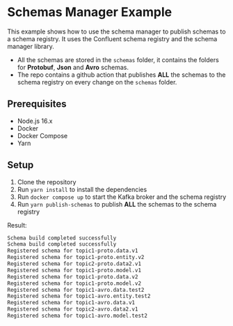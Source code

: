# Schemas Manager Example

This example shows how to use the schema manager to publish schemas to a schema registry. It uses the Confluent schema registry and the schema manager library.

- All the schemas are stored in the `schemas` folder, it contains the folders for **Protobuf**, **Json** and **Avro** schemas.
- The repo contains a github action that publishes **ALL** the schemas to the schema registry on every change on the `schemas` folder.

## Prerequisites

- Node.js 16.x
- Docker
- Docker Compose
- Yarn

## Setup

1. Clone the repository
2. Run `yarn install` to install the dependencies
3. Run `docker compose up` to start the Kafka broker and the schema registry
4. Run `yarn publish-schemas` to publish **ALL** the schemas to the schema registry

Result:

```bash
Schema build completed successfully
Schema build completed successfully
Registered schema for topic1-proto.data.v1
Registered schema for topic1-proto.entity.v2
Registered schema for topic2-proto.data2.v1
Registered schema for topic1-proto.model.v1
Registered schema for topic1-proto.data.v2
Registered schema for topic1-proto.model.v2
Registered schema for topic1-avro.data.test2
Registered schema for topic1-avro.entity.test2
Registered schema for topic1-avro.data.v1
Registered schema for topic2-avro.data2.v1
Registered schema for topic1-avro.model.test2
```
